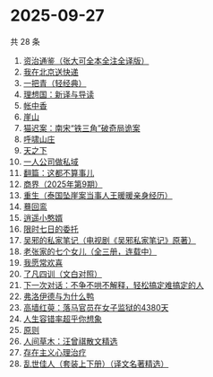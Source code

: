 # 2025-09-27

共 28 条

<!-- BEGIN WEREAD -->
<!-- 最后更新时间 2025-09-27 06:22:47 +0800 -->
1. [资治通鉴（张大可全本全注全译版）](https://weread.qq.com/web/bookDetail/33532d70813aba6ccg011cd8)
1. [我在北京送快递](https://weread.qq.com/web/bookDetail/51532c40813ab7c0ag019c84)
1. [一把青（轻经典）](https://weread.qq.com/web/bookDetail/ede32650813aba723g01661b)
1. [理想国：新译与导读](https://weread.qq.com/web/bookDetail/46332c90813aba6e7g012fff)
1. [帐中香](https://weread.qq.com/web/bookDetail/e3232920813aba5e1g01341c)
1. [崖山](https://weread.qq.com/web/bookDetail/c4132250813aba76eg014c67)
1. [猫迟案：南宋“铁三角”破奇局诡案](https://weread.qq.com/web/bookDetail/a6332650813aba6a9g012871)
1. [呼啸山庄](https://weread.qq.com/web/bookDetail/522324a0813aba395g0114fe)
1. [天之下](https://weread.qq.com/web/bookDetail/4de326a0721770aa4de95f4)
1. [一人公司做私域](https://weread.qq.com/web/bookDetail/3db325b0813aba6b1g017a43)
1. [翻篇：这都不算事儿](https://weread.qq.com/web/bookDetail/2ab321f0813aba67eg01528a)
1. [商界（2025年第9期）](https://weread.qq.com/web/bookDetail/03f32750813aba78cg010878)
1. [重生（泰国坠崖案当事人王暖暖亲身经历）](https://weread.qq.com/web/bookDetail/f56324b0813aba592g019f29)
1. [蓦回鸾](https://weread.qq.com/web/bookDetail/14b321d0813aba723g011c1b)
1. [逍遥小憨婿](https://weread.qq.com/web/bookDetail/b3332f20813aba573g018aea)
1. [限时七日的委托](https://weread.qq.com/web/bookDetail/6d732ed0813aba5e4g017f42)
1. [吴邪的私家笔记（电视剧《吴邪私家笔记》原著）](https://weread.qq.com/web/bookDetail/2c932320813aba08fg0129b2)
1. [老张家的七个女儿（全三册，连载中）](https://weread.qq.com/web/bookDetail/12332100813ab8b6cg0155cf)
1. [我愿常欢喜](https://weread.qq.com/web/bookDetail/6d032db0813ab814cg01374d)
1. [了凡四训（文白对照）](https://weread.qq.com/web/bookDetail/7db324f0813aba21eg019948)
1. [下一次对话：不争不哄不解释，轻松搞定难搞定的人](https://weread.qq.com/web/bookDetail/04f326e0813aba18dg011e96)
1. [弗洛伊德与为什么鸭](https://weread.qq.com/web/bookDetail/c8c32310813ab8250g018eec)
1. [高墙红萸：落马官员在女子监狱的4380天](https://weread.qq.com/web/bookDetail/09c32680813aba5d8g013667)
1. [人生容错率超乎你想象](https://weread.qq.com/web/bookDetail/e8532490813aba685g01264e)
1. [原则](https://weread.qq.com/web/bookDetail/848324405e0fe08483ab6a4)
1. [人间草木：汪曾祺散文精选](https://weread.qq.com/web/bookDetail/67532b9071d3dced6757f99)
1. [存在主义心理治疗](https://weread.qq.com/web/bookDetail/538320a0813ab83e4g01836b)
1. [乱世佳人（套装上下册）（译文名著精选）](https://weread.qq.com/web/bookDetail/8fe32de05e392b8fec8b13c)
<!-- END WEREAD -->